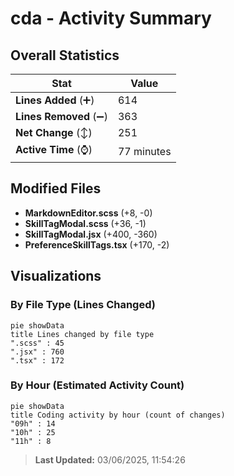 # cda - Activity Summary 

## Overall Statistics

| Stat                   | Value                                                             |
| ---------------------- | ----------------------------------------------------------------- |
| **Lines Added** (➕)   | 614                                          |
| **Lines Removed** (➖) | 363                                        |
| **Net Change** (↕)    | 251                |
| **Active Time** (⌚)   | 77 minutes |


## Modified Files
- **MarkdownEditor.scss** (+8, -0)
- **SkillTagModal.scss** (+36, -1)
- **SkillTagModal.jsx** (+400, -360)
- **PreferenceSkillTags.tsx** (+170, -2)

## Visualizations

### By File Type (Lines Changed)

```mermaid
pie showData
title Lines changed by file type
".scss" : 45
".jsx" : 760
".tsx" : 172
```

### By Hour (Estimated Activity Count)

```mermaid
pie showData
title Coding activity by hour (count of changes)
"09h" : 14
"10h" : 25
"11h" : 8
```


> **Last Updated:** 03/06/2025, 11:54:26